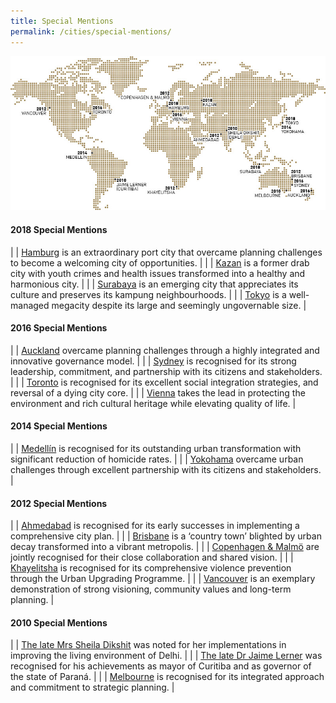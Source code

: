 ```yaml
---
title: Special Mentions
permalink: /cities/special-mentions/
---
```


![Special Mentions](/images/laureates/worldmap-special-mentions.jpg/)

#### **2018 Special Mentions**

| | [Hamburg](/laureates/2018/special-mentions/hamburg/) is an extraordinary port city that overcame planning challenges to become a welcoming city of opportunities. | 
| | [Kazan](/laureates/2018/special-mentions/hamburg/) is a former drab city with youth crimes and health issues transformed into a healthy and harmonious city. |
| | [Surabaya](/laureates/2018/special-mentions/hamburg/) is an emerging city that appreciates its culture and preserves its kampung neighbourhoods. | 
| | [Tokyo](/laureates/2018/special-mentions/hamburg/) is a well-managed megacity despite its large and seemingly ungovernable size. |

#### **2016 Special Mentions**

| | [Auckland](/laureates/2018/special-mentions/hamburg/) overcame planning challenges through a highly integrated and innovative governance model. |
| | [Sydney](/laureates/2018/special-mentions/hamburg/) is recognised for its strong leadership, commitment, and partnership with its citizens and stakeholders. |
| | [Toronto](/laureates/2018/special-mentions/hamburg/) is recognised for its excellent social integration strategies, and reversal of a dying city core. | 
| | [Vienna](/laureates/2018/special-mentions/hamburg/) takes the lead in protecting the environment and rich cultural heritage while elevating quality of life. | 

#### **2014 Special Mentions**

| | [Medellín](/laureates/2018/special-mentions/hamburg/) is recognised for its outstanding urban transformation with significant reduction of homicide rates. | 
| | [Yokohama](/laureates/2018/special-mentions/hamburg/) overcame urban challenges through excellent partnership with its citizens and stakeholders. | 

#### **2012 Special Mentions**

| | [Ahmedabad](/laureates/2018/special-mentions/hamburg/) is recognised for its early successes in implementing a comprehensive city plan. | 
| | [Brisbane](/laureates/2018/special-mentions/hamburg/) is a ‘country town’ blighted by urban decay transformed into a vibrant metropolis. | 
| | [Copenhagen & Malmö](/laureates/2018/special-mentions/hamburg/) are jointly recognised for their close collaboration and shared vision. | 
| | [Khayelitsha](/laureates/2018/special-mentions/hamburg/) is recognised for its comprehensive violence prevention through the Urban Upgrading Programme. | 
| | [Vancouver](/laureates/2018/special-mentions/hamburg/) is an exemplary demonstration of strong visioning, community values and long-term planning. | 

#### **2010 Special Mentions**

| | [The late Mrs Sheila Dikshit](/laureates/2018/special-mentions/hamburg/) was noted for her implementations in improving the living environment of Delhi. | 
| | [The late Dr Jaime Lerner](/laureates/2018/special-mentions/hamburg/) was recognised for his achievements as mayor of Curitiba and as governor of the state of Paraná. | 
| | [Melbourne](/laureates/2018/special-mentions/hamburg/) is recognised for its integrated approach and commitment to strategic planning. | 
